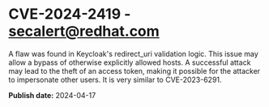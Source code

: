 # CVE-2024-2419 - secalert@redhat.com

A flaw was found in Keycloak's redirect_uri validation logic. This issue may allow a bypass of otherwise explicitly allowed hosts. A successful attack may lead to the theft of an access token, making it possible for the attacker to impersonate other users. It is very similar to CVE-2023-6291.

**Publish date:** 2024-04-17
